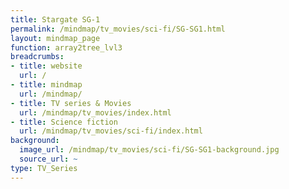 ```yaml
---
title: Stargate SG-1
permalink: /mindmap/tv_movies/sci-fi/SG-SG1.html
layout: mindmap_page
function: array2tree_lvl3
breadcrumbs:
- title: website
  url: /
- title: mindmap
  url: /mindmap/
- title: TV series & Movies
  url: /mindmap/tv_movies/index.html
- title: Science fiction
  url: /mindmap/tv_movies/sci-fi/index.html
background:
  image_url: /mindmap/tv_movies/sci-fi/SG-SG1-background.jpg
  source_url: ~
type: TV_Series
---
```

